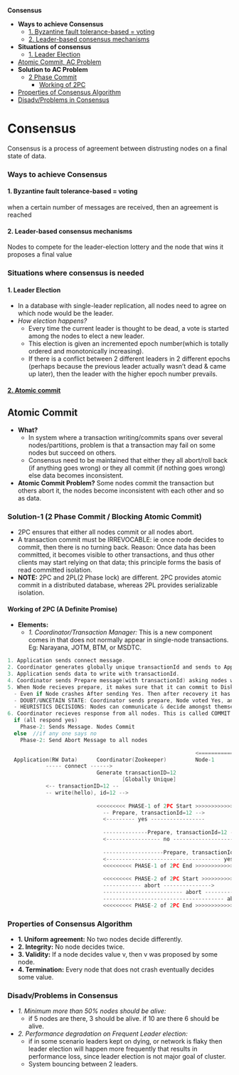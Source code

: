 **Consensus**
- **Ways to achieve Consensus**
  - [1. Byzantine fault tolerance-based = voting](#w1)
  - [2. Leader-based consensus mechanisms](#w2)
- **Situations of consensus**
  - [1. Leader Election](#le)
- [Atomic Commit, AC Problem](#ac)
- **Solution to AC Problem**
  - [2 Phase Commit](#2pc)
    - [Working of 2PC](#w)
- [Properties of Consensus Algorithm](#p)
- [Disadv/Problems in Consensus](#dis)


# Consensus
Consensus is a process of agreement between distrusting nodes on a final state of data.

### Ways to achieve Consensus
<a name=w1></a>
#### 1. Byzantine fault tolerance-based = voting
when a certain number of messages are received, then an agreement is reached

<a name=w2></a>
#### 2. Leader-based consensus mechanisms
Nodes to compete for the leader-election lottery and the node that wins it proposes a final value

### Situations where consensus is needed
#### 1. Leader Election
- In a database with single-leader replication, all nodes need to agree on which node would be the leader.
- _How election happens?_
  - Every time the current leader is thought to be dead, a vote is started among the nodes to elect a new leader.
  - This election is given an incremented epoch number(which is totally ordered and monotonically increasing).
  - If there is a conflict between 2 different leaders in 2 different epochs (perhaps because the previous leader actually wasn’t dead & came up later), then the leader with the higher epoch number prevails.
#### [2. Atomic commit](#ac)

<a name=ac></a>
## Atomic Commit
- **What?**
  - In system where a transaction writing/commits spans over several nodes/partitions, problem is that a transaction may fail on some nodes but succeed on others.
  - Consensus need to be maintained that either they all abort/roll back (if anything goes wrong) or they all commit (if nothing goes wrong) else data becomes inconsistent.
- **Atomic Commit Problem?** Some nodes commit the transaction but others abort it, the nodes become inconsistent with each other and so as data.

<a name=2pc></a>
### Solution-1 (2 Phase Commit / Blocking Atomic Commit)
- 2PC ensures that either all nodes commit or all nodes abort.
- A transaction commit must be IRREVOCABLE: ie once node decides to commit, then there is no turning back. Reason: Once data has been committed, it becomes visible to other transactions, and thus other clients may start relying on that data; this principle forms the basis of read committed isolation.
- **NOTE:** 2PC and 2PL(2 Phase lock) are different. 2PC provides atomic commit in a distributed database, whereas 2PL provides serializable isolation.

<a name=w></a>
#### Working of 2PC (A Definite Promise)
- **Elements:**
  - _1. Coordinator/Transaction Manager:_ This is a new component comes in that does not normally appear in single-node transactions. Eg: Narayana, JOTM, BTM, or MSDTC.
```c
1. Application sends connect message.
2. Coordinator generates globally unique transactionId and sends to Application. Now-on-wards application will use same id for communication.
3. Application sends data to write with transactionId.
4. Coordinator sends Prepare message(with transactionId) asking nodes whether they can commit or not?
5. When Node recieves prepare, it makes sure that it can commit to Disk at any cost.
  - Even if Node crashes After sending Yes. Then after recovery it has to commit the transaction. There is no turning Back.
  - DOUBT/UNCETAIN STATE: Coordinator sends prepare, Node voted Yes, and Coordinator crashes. Now Node is in Doubt state. Node will wait forever for Coordinator to send Phase-2 message(Commit or Abort).
  - HEURISTICS DECISIONS: Nodes can communicate & decide amongst themseleves once did not hear from Coordinator for particular time.
6. Coordinator recieves response from all nodes. This is called COMMIT POINT. Coordinator writes its decision to Transaction log.
  if (all respond yes)
    Phase-2: Sends Message. Nodes Commit
  else  //if any one says no
    Phase-2: Send Abort Message to all nodes

                                                           <============ Distributed Database ========>
  Application(RW Data)      Coordinator(Zookeeper)         Node-1            Node-2              Node-n
            ----- connect ------> 
                            Generate transactionID=12
                                    [Globally Unique]
            <-- transactionID=12 --
            -- write(hello), id=12 --> 
                              
                            <<<<<<<<< PHASE-1 of 2PC Start >>>>>>>>>>>>>>>>>>>>>
                              -- Prepare, transactionId=12 -->
                              <--------- yes -----------------
                              
                              --------------Prepare, transactionId=12 --------->
                              <----------------- no ----------------------------
                              
                              -------------------Prepare, transactionId=12 ------------------------->
                              <------------------------------------ yes -----------------------------
                              <<<<<<<<< PHASE-1 of 2PC End >>>>>>>>>>>>>>>>>>>>>
                              
                              <<<<<<<<< PHASE-2 of 2PC Start >>>>>>>>>>>>>>>>>>>>>
                              ------------ abort --------------->
                              ------------------------- abort ----------------->
                              -------------------------------------- abort --------------------------->
                              <<<<<<<<< PHASE-2 of 2PC End >>>>>>>>>>>>>>>>>>>>>
```

<a name=p></a>
### Properties of Consensus Algorithm
- **1. Uniform agreement:** No two nodes decide differently.
- **2. Integrity:** No node decides twice.
- **3. Validity:** If a node decides value v, then v was proposed by some node.
- **4. Termination:** Every node that does not crash eventually decides some value.

<a name=dis></a>
### Disadv/Problems in Consensus
- _1. Minimum more than 50% nodes should be alive:_
  - if 5 nodes are there, 3 should be alive. if 10 are there 6 should be alive.
- _2. Performance degradation on Frequent Leader election:_
  - if in some scenario leaders kept on dying, or network is flaky then leader election will happen more frequently that results in performance loss, since leader election is not major goal of cluster.
  - System bouncing between 2 leaders.
